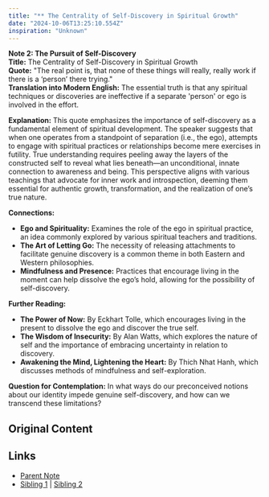 ```yaml
---
title: "** The Centrality of Self-Discovery in Spiritual Growth"
date: "2024-10-06T13:25:10.554Z"
inspiration: "Unknown"
---
```


  
**Note 2: The Pursuit of Self-Discovery**  
**Title:** The Centrality of Self-Discovery in Spiritual Growth  
**Quote:** "The real point is, that none of these things will really, really work if there is a ‘person’ there trying."  
**Translation into Modern English:** The essential truth is that any spiritual techniques or discoveries are ineffective if a separate 'person' or ego is involved in the effort.  

**Explanation:** This quote emphasizes the importance of self-discovery as a fundamental element of spiritual development. The speaker suggests that when one operates from a standpoint of separation (i.e., the ego), attempts to engage with spiritual practices or relationships become mere exercises in futility. True understanding requires peeling away the layers of the constructed self to reveal what lies beneath—an unconditional, innate connection to awareness and being. This perspective aligns with various teachings that advocate for inner work and introspection, deeming them essential for authentic growth, transformation, and the realization of one’s true nature.

**Connections:**  
- **Ego and Spirituality:** Examines the role of the ego in spiritual practice, an idea commonly explored by various spiritual teachers and traditions.  
- **The Art of Letting Go:** The necessity of releasing attachments to facilitate genuine discovery is a common theme in both Eastern and Western philosophies.  
- **Mindfulness and Presence:** Practices that encourage living in the moment can help dissolve the ego’s hold, allowing for the possibility of self-discovery.

**Further Reading:**  
- **The Power of Now:** By Eckhart Tolle, which encourages living in the present to dissolve the ego and discover the true self.  
- **The Wisdom of Insecurity:** By Alan Watts, which explores the nature of self and the importance of embracing uncertainty in relation to discovery.  
- **Awakening the Mind, Lightening the Heart:** By Thich Nhat Hanh, which discusses methods of mindfulness and self-exploration.  

**Question for Contemplation:** In what ways do our preconceived notions about our identity impede genuine self-discovery, and how can we transcend these limitations?  


## Original Content



## Links

- [Parent Note](/parent-note.md)
- [Sibling 1](/zettel1.md) | [Sibling 2](/zettel2.md)
